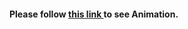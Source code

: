 <!DOCTYPE html>
<html>
  <head>
    <meta http-equiv="Refresh" content="7; url=https://edward795.github.io/JavaScript_For_Animations/" />
  </head>
  <body>
    <h4>Please follow <a href="https://edward795.github.io/JavaScript_For_Animations/">this link </a> to see Animation.</h4>
  </body>
</html>
